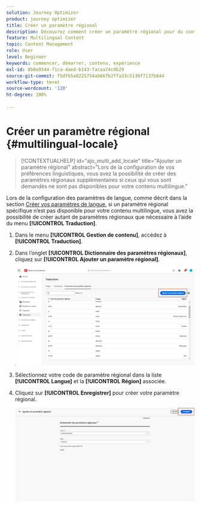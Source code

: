 ```yaml
---
solution: Journey Optimizer
product: journey optimizer
title: Créer un paramètre régional
description: Découvrez comment créer un paramètre régional pour du contenu multilingue dans Journey Optimizer.
feature: Multilingual Content
topic: Content Management
role: User
level: Beginner
keywords: commencer, démarrer, contenu, expérience
exl-id: 0b0e9344-f1ca-4aed-b143-facaa74c9b29
source-git-commit: f5df65a0225754ab66fb2ffa33c5130f7137b644
workflow-type: tm+mt
source-wordcount: '120'
ht-degree: 100%

---
```


# Créer un paramètre régional {#multilingual-locale}

>[!CONTEXTUALHELP]
>id="ajo_multi_add_locale"
>title="Ajouter un paramètre régional"
>abstract="Lors de la configuration de vos préférences linguistiques, vous avez la possibilité de créer des paramètres régionaux supplémentaires si ceux qui vous sont demandés ne sont pas disponibles pour votre contenu multilingue."

Lors de la configuration des paramètres de langue, comme décrit dans la section [Créer vos paramètres de langue](multilingual-manual.md#language-settings), si un paramètre régional spécifique n’est pas disponible pour votre contenu multilingue, vous avez la possibilité de créer autant de paramètres régionaux que nécessaire à l’aide du menu **[!UICONTROL Traduction]**.

1. Dans le menu **[!UICONTROL Gestion de contenu]**, accédez à **[!UICONTROL Traduction]**.

1. Dans l’onglet **[!UICONTROL Dictionnaire des paramètres régionaux]**, cliquez sur **[!UICONTROL Ajouter un paramètre régional]**.

   ![](assets/locale_1.png)

1. Sélectionnez votre code de paramètre régional dans la liste **[!UICONTROL Langue]** et la **[!UICONTROL Région]** associée.

1. Cliquez sur **[!UICONTROL Enregistrer]** pour créer votre paramètre régional.

   ![](assets/locale_2.png)
